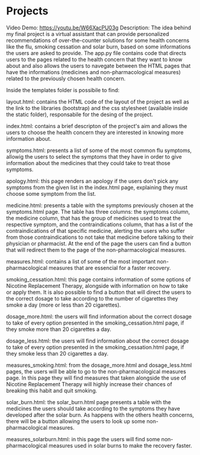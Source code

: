 # Projects

Video Demo: https://youtu.be/W66XacPU03g
Description:
The idea behind my final project is a virtual assistant that can provide personalized recommendations of over-the-counter solutions for some health concerns like the flu, smoking cessation and solar burn, based on some informations the users are asked to provide. The app.py file contains code that directs users to the pages related to the health concern that they want to know about and also allows the users to navegate between the HTML pages that have the informations (medicines and non-pharmacological measures) related to the previously chosen health concern.

Inside the templates folder is possibile to find:

layout.html: contains the HTML code of the layout of the project as well as the link to the libraries (bootstrap) and the css stylesheet (available inside the static folder), responsabile for the desing of the project.

index.html: contains a brief descripton of the project's aim and allows the users to choose the health concern they are interested in knowing more information about.

symptoms.html: presents a list of some of the most common flu symptoms, allowig the users to select the symptoms that they have in order to give information about the medicines that they could take to treat those symptoms.

apology.html: this page renders an apology if the users don't pick any symptoms from the given list in the index.html page, explaining they must choose some symptom from the list.

medicine.html: presents a table with the symptoms previously chosen at the symptoms.html page. The table has three columns: the symptoms column, the medicine column, that has the group of medicines used to treat the respective symptom, and the contraindications column, that has a list of the contraindications of that specific medicine, alerting the users who suffer from those contraindications to not take that medicine before talking to their physician or pharmacist. At the end of the page the users can find a button that will redirect them to the page of the non-pharmacological measures.

measures.html: contains a list of some of the most important non-pharmacological measures that are essencial for a faster recovery.

smoking_cessation.html: this page contains information of some options of Nicotine Replacement Therapy, alongside with information on how to take or apply them. It is also possible to find a button that will direct the users to the correct dosage to take according to the number of cigarettes they smoke a day (more or less than 20 cigarettes).

dosage_more.html: the users will find information about the correct dosage to take of every option presented in the smoking_cessation.html page, if they smoke more than 20 cigarettes a day.

dosage_less.html: the users will find information about the correct dosage to take of every option presented in the smoking_cessation.html page, if they smoke less than 20 cigarettes a day.

measures_smoking.html: from the dosage_more.html and dosage_less.html pages, the users will be able to go to the non-pharmacological measures page. In this page they will find measures that taken alongside the use of Nicotine Replacement Therapy will highly increase their chances of breaking this habit and quit smoking.

solar_burn.html: the solar_burn.html page presents a table with the medicines the users should take according to the symptoms they have developed after the solar burn. As happens with the others health concerns, there will be a button allowing the users to look up some non-pharmacological measures.

measures_solarburn.html: in this page the users will find some non-pharmacological measures used in solar burns to make the recovery faster.
